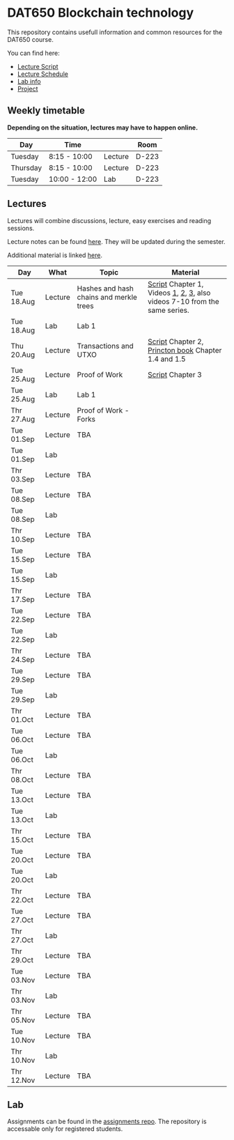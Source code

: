 # DAT650 Blockchain technology

This repository contains usefull information and common resources for the DAT650 course.

You can find here:
* [Lecture Script](script.pdf)
* [Lecture Schedule](#lectures)
* [Lab info](#lab)
* [Project](projects)

## Weekly timetable

**Depending on the situation, lectures may have to happen online.**

| Day | Time | | Room |
|----|------|---|------|
| Tuesday  | 8:15 - 10:00 | Lecture | D-223 |
| Thursday | 8:15 - 10:00 | Lecture | D-223 |
| Tuesday | 10:00 - 12:00 | Lab | D-223 |

## Lectures

Lectures will combine discussions, lecture, easy exercises and reading sessions.

Lecture notes can be found [here](script.pdf). They will be updated during the semester.

Additional material is linked [here](resources.md).

| Day | What | Topic | Material |
|-----|------|-------|----------|
|Tue 18.Aug | Lecture | Hashes and hash chains and merkle trees | [Script](script.pdf) Chapter 1, Videos [1](https://www.youtube.com/watch?v=TwkrJtTL-wc&list=PLnD_TI73e88dsiKwQ3XDqXPBMwQjVt_TB&index=2), [2](https://www.youtube.com/watch?v=CIvdtlQPUf4&list=PLnD_TI73e88dsiKwQ3XDqXPBMwQjVt_TB&index=3), [3](https://www.youtube.com/watch?v=DjZZz70BJ_o&list=PLnD_TI73e88dsiKwQ3XDqXPBMwQjVt_TB&index=4), also videos 7-10 from the same series.|
|Tue 18.Aug | Lab |Lab 1 |  |
|Thu 20.Aug | Lecture |Transactions and UTXO | [Script](script.pdf) Chapter 2, [Princton book](https://d28rh4a8wq0iu5.cloudfront.net/bitcointech/readings/princeton_bitcoin_book.pdf) Chapter 1.4 and 1.5 |
|Tue 25.Aug | Lecture |Proof of Work | [Script](script.pdf) Chapter 3 |
|Tue 25.Aug | Lab |Lab 1 |  |
|Thr 27.Aug | Lecture |Proof of Work - Forks |  |
|Tue 01.Sep | Lecture |TBA |  |
|Tue 01.Sep | Lab | |  |
|Thr 03.Sep | Lecture | TBA |  |
|Tue 08.Sep | Lecture |TBA |  |
|Tue 08.Sep | Lab | |  |
|Thr 10.Sep | Lecture | TBA |  |
|Tue 15.Sep | Lecture |TBA |  |
|Tue 15.Sep | Lab | |  |
|Thr 17.Sep | Lecture | TBA |  |
|Tue 22.Sep | Lecture |TBA |  |
|Tue 22.Sep | Lab | |  |
|Thr 24.Sep | Lecture | TBA |  |
|Tue 29.Sep | Lecture |TBA |  |
|Tue 29.Sep | Lab | |  |
|Thr 01.Oct | Lecture | TBA |  |
|Tue 06.Oct | Lecture |TBA |  |
|Tue 06.Oct | Lab | |  |
|Thr 08.Oct | Lecture | TBA |  |
|Tue 13.Oct | Lecture |TBA |  |
|Tue 13.Oct | Lab | |  |
|Thr 15.Oct | Lecture | TBA |  |
|Tue 20.Oct | Lecture |TBA |  |
|Tue 20.Oct | Lab | |  |
|Thr 22.Oct | Lecture | TBA |  |
|Tue 27.Oct | Lecture |TBA |  |
|Thr 27.Oct | Lab | |  |
|Thr 29.Oct | Lecture | TBA |  |
|Tue 03.Nov | Lecture |TBA |  |
|Thr 03.Nov | Lab | |  |
|Thr 05.Nov | Lecture | TBA |  |
|Tue 10.Nov | Lecture |TBA |  |
|Thr 10.Nov | Lab | |  |
|Thr 12.Nov | Lecture | TBA |  |



## Lab

Assignments can be found in the [assignments repo](https://github.com/dat650-2020/assignments).
The repository is accessable only for registered students.
